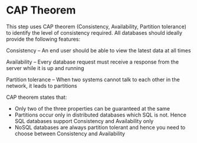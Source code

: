 # CAP Theorem

This step uses CAP theorem (Consistency, Availability, Partition tolerance) to identify the level of consistency required. All databases should ideally provide the following features:

Consistency – An end user should be able to view the latest data at all times

Availability – Every database request must receive a response from the server while it is up and running

Partition tolerance – When two systems cannot talk to each other in the network, it leads to partitions


CAP theorem states that:
- Only two of the three properties can be guaranteed at the same
- Partitions occur only in distributed databases which SQL is not. Hence SQL databases support Consistency and Availability only
- NoSQL databases are always partition tolerant and hence you need to choose between Consistency and Availability

  
